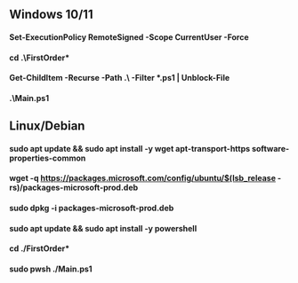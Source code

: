 ## Windows 10/11

#### Set-ExecutionPolicy RemoteSigned -Scope CurrentUser -Force
#### cd .\FirstOrder*
#### Get-ChildItem -Recurse -Path .\ -Filter *.ps1 | Unblock-File
#### .\Main.ps1

## Linux/Debian

#### sudo apt update && sudo apt install -y wget apt-transport-https software-properties-common

#### wget -q https://packages.microsoft.com/config/ubuntu/$(lsb_release -rs)/packages-microsoft-prod.deb
#### sudo dpkg -i packages-microsoft-prod.deb

#### sudo apt update && sudo apt install -y powershell
#### cd ./FirstOrder*
#### sudo pwsh ./Main.ps1


